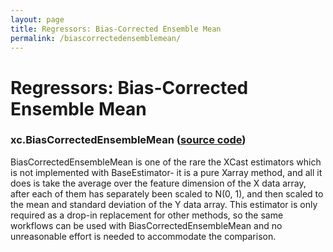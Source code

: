 ```yaml
---
layout: page 
title: Regressors: Bias-Corrected Ensemble Mean
permalink: /biascorrectedensemblemean/
---
```


# Regressors: Bias-Corrected Ensemble Mean
### xc.BiasCorrectedEnsembleMean ([source code](https://github.com/kjhall01/xcast/blob/b1764eaa1bfaf17c85447f6571caf016a13b2915/src/estimators/regressors.py#L45))


BiasCorrectedEnsembleMean is one of the rare the XCast estimators which is not implemented with BaseEstimator- it is a pure Xarray method, and all it does is take the average over the feature dimension of the X data array, after each of them has separately been scaled to N(0, 1), and then scaled to the mean and standard deviation of the Y data array. This estimator is only required as a drop-in replacement for other methods, so the same workflows can be used with BiasCorrectedEnsembleMean and no unreasonable effort is needed to accommodate the comparison.
